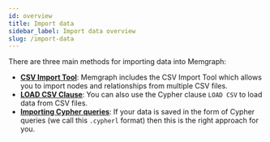 ```yaml
---
id: overview
title: Import data
sidebar_label: Import data overview
slug: /import-data
---
```


There are three main methods for importing data into Memgraph:
* **[CSV Import Tool](/import-data/csv-import-tool.md)**: Memgraph includes the CSV Import Tool which allows you to import nodes and relationships from multiple CSV files.
* **[LOAD CSV Clause](/import-data/load-csv-clause.md)**: You can also use the Cypher clause `LOAD CSV` to load data from CSV files.
* **[Importing Cypher queries](/import-data/cypherl.md)**: If your data is saved in the form of Cypher queries (we call this `.cypherl` format) then this is the right approach for you.
